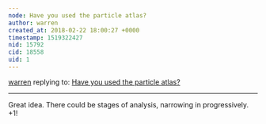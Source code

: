 ```yaml
---
node: Have you used the particle atlas? 
author: warren
created_at: 2018-02-22 18:00:27 +0000
timestamp: 1519322427
nid: 15792
cid: 18558
uid: 1
---
```




[warren](../profile/warren) replying to: [Have you used the particle atlas? ](../notes/Ag8n/02-21-2018/have-you-used-the-particle-atlas)

----
Great idea. There could be stages of analysis, narrowing in progressively. +1!